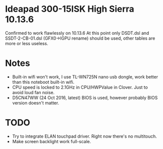 Ideapad 300-15ISK High Sierra 10.13.6 
======================================
Confirmed to work flawlessly on 10.13.6
At this point only DSDT.dsl and SSDT-2-CB-01.dsl (GFX0->IGPU rename) should be used, other tables are more or less useless.

Notes
=====
* Built-in wifi won't work, I use TL-WN725N nano usb dongle, work better than this noteboot built-in wifi.
* CPU speed is locked to 2.1GHz in CPU/HWPValue in Clover. Just to avoid loud fan noise. 
* D5CN47WW (24 Oct 2016, latest) BIOS is used, however probably BIOS version doesn't matter.

TODO
====
* Try to integrate ELAN touchpad driver. Right now there's no multitouch.
* Make screen backlight work full-scale.

